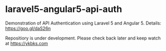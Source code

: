 # laravel5-angular5-api-auth
Demonstration of API Authentication using Laravel 5 and Angular 5. Details: https://goo.gl/daS26n

Repositiory is under development. Please check back later and keep watch at https://ykbks.com
